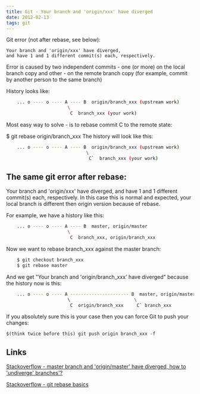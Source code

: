 ```yaml
---
title: Git - Your branch and 'origin/xxx' have diverged
date: 2012-02-13
tags: git
---
```


Git error (not after rebase, see below):

    Your branch and 'origin/xxx' have diverged,
    and have 1 and 1 different commit(s) each, respectively.

Error is caused by two independent commits - one (or more) on the local branch copy and other - on the remote branch copy (for example, commit by another person to the same branch)

<!-- more -->
History looks like:

```bash
    ... o ---- o ---- A ---- B  origin/branch_xxx (upstream work)
                       \
                        C  branch_xxx (your work)
```

Most easy way to solve - is to rebase commit C to the remote state:

$ git rebase origin/branch_xxx
The history will look like this:

```bash
    ... o ---- o ---- A ---- B  origin/branch_xxx (upstream work)
                              \
                               C`  branch_xxx (your work)
```

The same git error after rebase:
--------------------------------------------

Your branch and 'origin/xxx' have diverged,
and have 1 and 1 different commit(s) each, respectively.
In this case this is normal and expected, your local branch is different then origin version because of rebase.

For example, we have a history like this:

```bash
    ... o ---- o ---- A ---- B  master, origin/master
                       \
                        C  branch_xxx, origin/branch_xxx
```

Now we want to rebase branch_xxx against the master branch:

```bash
    $ git checkout branch_xxx
    $ git rebase master
```

And we get "Your branch and 'origin/branch_xxx' have diverged" because the history now is this:

```bash
    ... o ---- o ---- A ---------------------- B  master, origin/master
                       \                        \
                        C  origin/branch_xxx     C` branch_xxx
```

If you absolutely sure this is your case then you can force Git to push your changes:

    $(think twice before this) git push origin branch_xxx -f

Links
--------------------------------------------

[Stackoverflow - master branch and 'origin/master' have diverged, how to 'undiverge' branches'?](http://stackoverflow.com/questions/2452226/master-branch-and-origin-master-have-diverged-how-to-undiverge-branches)

[Stackoverflow - git rebase basics](http://stackoverflow.com/questions/11563319/git-rebase-basics)

